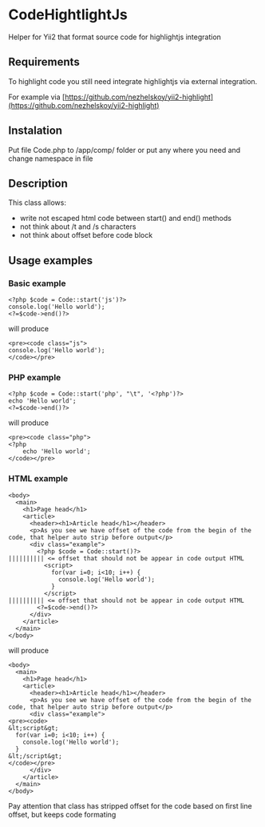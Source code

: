 # CodeHightlightJs
Helper for Yii2 that format source code for highlightjs integration

## Requirements
To highlight code you still need integrate highlightjs via external integration. 

For example via [https://github.com/nezhelskoy/yii2-highlight](https://github.com/nezhelskoy/yii2-highlight)

## Instalation
Put file Code.php to /app/comp/ folder or put any where you need and change namespace in file

## Description
This class allows:
- write not escaped html code between start() and end() methods
- not think about /t and /s characters
- not think about offset before code block

## Usage examples

### Basic example
```
<?php $code = Code::start('js')?>
console.log('Hello world');
<?=$code->end()?>
```
will produce
```
<pre><code class="js">
console.log('Hello world');
</code></pre>
```

### PHP example
```
<?php $code = Code::start('php', "\t", '<?php')?>
echo 'Hello world';
<?=$code->end()?>
```
will produce
```
<pre><code class="php">
<?php
    echo 'Hello world';
</code></pre>
```

### HTML example
```
<body>
  <main>
    <h1>Page head</h1>
    <article>  
      <header><h1>Article head</h1></header>
      <p>As you see we have offset of the code from the begin of the code, that helper auto strip before output</p>
      <div class="example">
        <?php $code = Code::start()?>
|||||||||| <= offset that should not be appear in code output HTML
          <script>
            for(var i=0; i<10; i++) {
              console.log('Hello world');
            }
          </script>
|||||||||| <= offset that should not be appear in code output HTML          
        <?=$code->end()?>
      </div>
    </article>
  </main>
</body>
```
will produce
```
<body>
  <main>
    <h1>Page head</h1>
    <article>  
      <header><h1>Article head</h1></header>
      <p>As you see we have offset of the code from the begin of the code, that helper auto strip before output</p>
      <div class="example">
<pre><code>
&lt;script&gt;
  for(var i=0; i<10; i++) {
    console.log('Hello world');
  }
&lt;/script&gt;
</code></pre>
      </div>
    </article>
  </main>
</body>
```
Pay attention that class has stripped offset for the code based on first line offset, but keeps code formating
